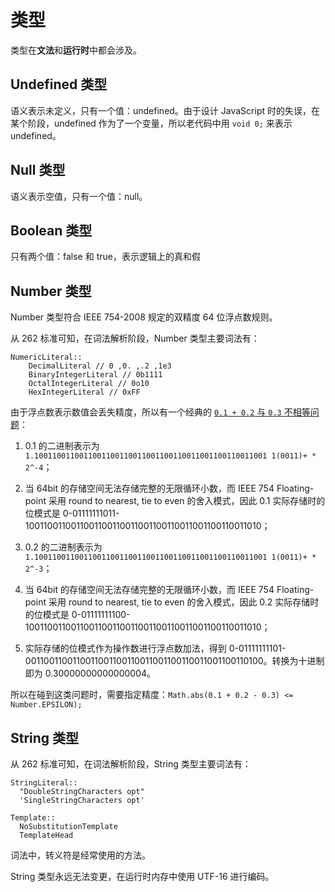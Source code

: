 # 类型

类型在**文法**和**运行时**中都会涉及。

## Undefined 类型

语义表示未定义，只有一个值：undefined。由于设计 JavaScript 时的失误，在某个阶段，undefined 作为了一个变量，所以老代码中用 `void 0;` 来表示 undefined。

## Null 类型

语义表示空值，只有一个值：null。

## Boolean 类型

只有两个值：false 和 true，表示逻辑上的真和假

## Number 类型

Number 类型符合 IEEE 754-2008 规定的双精度 64 位浮点数规则。

从 262 标准可知，在词法解析阶段，Number 类型主要词法有：

```text
NumericLiteral::
    DecimalLiteral // 0 ,0. ,.2 ,1e3
    BinaryIntegerLiteral // 0b1111
    OctalIntegerLiteral // 0o10
    HexIntegerLiteral // 0xFF
```

由于浮点数表示数值会丢失精度，所以有一个经典的 [`0.1 + 0.2` 与 `0.3` 不相等问题](http://0.30000000000000004.com/)：

1. 0.1 的二进制表示为 `1.1001100110011001100110011001100110011001100110011001 1(0011)+ * 2^-4`；

2. 当 64bit 的存储空间无法存储完整的无限循环小数，而 IEEE 754 Floating-point 采用 round to nearest, tie to even 的舍入模式，因此 0.1 实际存储时的位模式是 0-01111111011-1001100110011001100110011001100110011001100110011010；

3. 0.2 的二进制表示为 `1.1001100110011001100110011001100110011001100110011001 1(0011)+ * 2^-3`；

4. 当 64bit 的存储空间无法存储完整的无限循环小数，而 IEEE 754 Floating-point 采用 round to nearest, tie to even 的舍入模式，因此 0.2 实际存储时的位模式是 0-01111111100-1001100110011001100110011001100110011001100110011010；

5. 实际存储的位模式作为操作数进行浮点数加法，得到 0-01111111101-0011001100110011001100110011001100110011001100110100。转换为十进制即为 0.30000000000000004。

所以在碰到这类问题时，需要指定精度：`Math.abs(0.1 + 0.2 - 0.3) <= Number.EPSILON);`

## String 类型

从 262 标准可知，在词法解析阶段，String 类型主要词法有：

```text
StringLiteral::
  "DoubleStringCharacters opt"
  'SingleStringCharacters opt'

Template::
  NoSubstitutionTemplate
  TemplateHead
```

词法中，转义符是经常使用的方法。

String 类型永远无法变更，在运行时内存中使用 UTF-16 进行编码。
